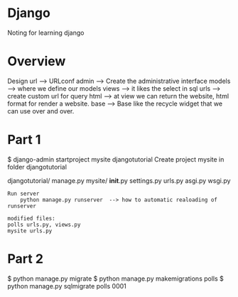 # Django
Noting for learning django



# Overview 
Design url --> URLconf
admin --> Create the administrative interface 
models --> where we define our models 
views --> it likes the select in sql 
urls --> create custom url for query 
html --> at view we can return the website, html format for render a website. 
base --> Base like the recycle widget that we can use over and over. 

# Part 1

$ django-admin startproject mysite djangotutorial
    Create project mysite in folder djangotutorial

djangotutorial/
    manage.py
    mysite/
        __init__.py
        settings.py
        urls.py
        asgi.py
        wsgi.py

    Run server 
        python manage.py runserver  --> how to automatic realoading of runserver 
    
    modified files: 
    polls urls.py, views.py 
    mysite urls.py 

# Part 2 

$ python manage.py migrate
$ python manage.py makemigrations polls 
$ python manage.py sqlmigrate polls 0001
